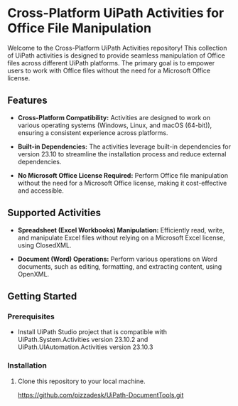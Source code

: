 # Cross-Platform UiPath Activities for Office File Manipulation

Welcome to the Cross-Platform UiPath Activities repository! This collection of UiPath activities is designed to provide seamless manipulation of Office files across different UiPath platforms. The primary goal is to empower users to work with Office files without the need for a Microsoft Office license.

## Features

- **Cross-Platform Compatibility:** Activities are designed to work on various operating systems (Windows, Linux, and macOS (64-bit)), ensuring a consistent experience across platforms.
  
- **Built-in Dependencies:** The activities leverage built-in dependencies for version 23.10 to streamline the installation process and reduce external dependencies.

- **No Microsoft Office License Required:** Perform Office file manipulation without the need for a Microsoft Office license, making it cost-effective and accessible.

## Supported Activities

- **Spreadsheet (Excel Workbooks) Manipulation:** Efficiently read, write, and manipulate Excel files without relying on a Microsoft Excel license, using ClosedXML.

- **Document (Word) Operations:** Perform various operations on Word documents, such as editing, formatting, and extracting content, using OpenXML.


## Getting Started

### Prerequisites

- Install UiPath Studio project that is compatible with UiPath.System.Activities version 23.10.2 and UiPath.UIAutomation.Activities version 23.10.3

### Installation

1. Clone this repository to your local machine.

   https://github.com/pizzadesk/UiPath-DocumentTools.git
